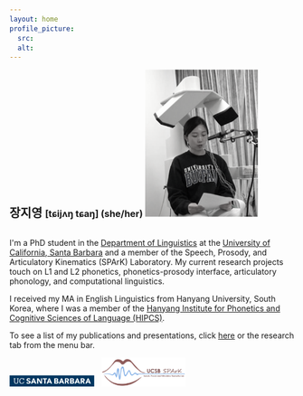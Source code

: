 ```yaml
---
layout: home
profile_picture:
  src:
  alt:
---
```


<h2 style="display:inline;">장지영 </h2><h3 style="display:inline;">[tɕijʌ<b>ŋ</b> tɕa<b>ŋ</b>] (she/her)</h3>

<img src="/assets/img/profile.png" alt="website picture" width="200">

<p>
  <br>I'm a PhD student in the <a href="https://www.linguistics.ucsb.edu">Department of Linguistics</a> at the <a href="https://www.ucsb.edu">University of California, Santa Barbara</a> and a member of the Speech, Prosody, and Articulatory Kinematics (SPArK) Laboratory. My current research projects touch on L1 and L2 phonetics, phonetics-prosody interface, articulatory phonology, and computational linguistics.
</p>

<p>
  I received my MA in English Linguistics from Hanyang University, South Korea, where I was a member of the <a href="https://site.hanyang.ac.kr/web/tcho/phonetics-lab">Hanyang Institute for Phonetics and Cognitive Sciences of Language (HIPCS)</a>.
</p>

<p>
  To see a list of my publications and presentations, click <a href="https://jiyoungj.github.io/research">here</a> or the research tab from the menu bar.
</p>

<img src="/assets/img/UCSB-logo.png" alt="UCSB-logo" width="150"> &nbsp; <img src="/assets/img/SPArK-Logo.png" alt="SPArK-logo" width="150">
